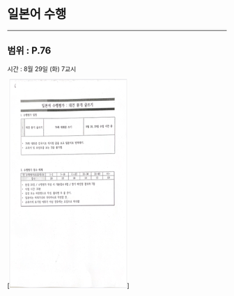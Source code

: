 # 일본어 수행

---
범위 : P.76
-

시간 : 8월 29일 (화) 7교시

[<img src="posts/images/japanese.png" width="270" height="480"/>]